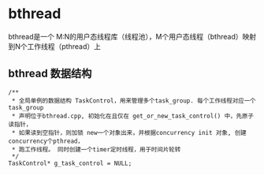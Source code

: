 # bthread
bthread是一个 M:N的用户态线程库（线程池），M个用户态线程（bthread）映射到N个工作线程（pthread）上

## bthread 数据结构

```
/**
 * 全局单例的数据结构 TaskControl，用来管理多个task_group. 每个工作线程对应一个task_group
 * 声明位于bthread.cpp, 初始化在且仅在 get_or_new_task_control() 中，先原子读指针，
 * 如果读到空指针，则加锁 new一个对象出来，并根据concurrency init 对象, 创建concurrency个pthread，
 * 跑工作线程。 同时创建一个timer定时线程，用于时间片轮转
 */
TaskControl* g_task_control = NULL;



```
